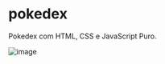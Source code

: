 # pokedex
Pokedex com HTML, CSS e JavaScript Puro.


![image](https://user-images.githubusercontent.com/81834620/180695320-9f6ada19-c295-431e-8039-d652c9e5407b.png)

